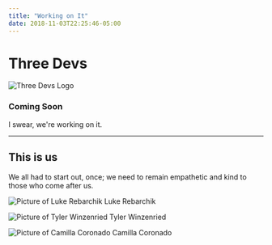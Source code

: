 ```yaml
---
title: "Working on It"
date: 2018-11-03T22:25:46-05:00
---
```


# Three Devs

![Three Devs Logo](/assets/logo.png)

### Coming Soon

I swear, we're working on it.

------

## This is us

We all had to start out, once; we need to remain empathetic and kind to those who come after us.

![Picture of Luke Rebarchik](/assets/luke.jpeg)
Luke Rebarchik

![Picture of Tyler Winzenried](/assets/tyler.jpg)
Tyler Winzenried

![Picture of Camilla Coronado](/assets/camilla.jpg)
Camilla Coronado
